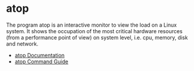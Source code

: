 # atop

The program atop is an interactive monitor to view the load on a Linux system. It shows the occupation of the most critical hardware resources (from a performance point of view) on system level, i.e. cpu, memory, disk and network.

- [atop Documentation](https://linux.die.net/man/1/atop)
- [atop Command Guide](https://www.digitalocean.com/community/tutorials/atop-command-in-linux)
